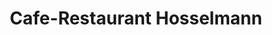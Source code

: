 ---
title: "Cafe-Restaurant Hosselmann"
url: /oer-erkenschwick/cafe-restaurant-hosselmann/
shop: Bäckerei
---